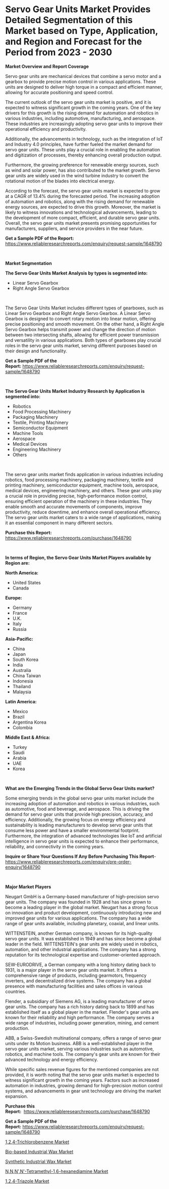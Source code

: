 <p><h1>Servo Gear Units Market Provides Detailed Segmentation of this Market based on Type, Application, and Region and Forecast for the Period from 2023 - 2030</h1></p><p><strong>Market Overview and Report Coverage</strong></p>
<p><p>Servo gear units are mechanical devices that combine a servo motor and a gearbox to provide precise motion control in various applications. These units are designed to deliver high torque in a compact and efficient manner, allowing for accurate positioning and speed control.</p><p>The current outlook of the servo gear units market is positive, and it is expected to witness significant growth in the coming years. One of the key drivers for this growth is the rising demand for automation and robotics in various industries, including automotive, manufacturing, and aerospace. These industries are increasingly adopting servo gear units to improve their operational efficiency and productivity.</p><p>Additionally, the advancements in technology, such as the integration of IoT and Industry 4.0 principles, have further fueled the market demand for servo gear units. These units play a crucial role in enabling the automation and digitization of processes, thereby enhancing overall production output.</p><p>Furthermore, the growing preference for renewable energy sources, such as wind and solar power, has also contributed to the market growth. Servo gear units are widely used in the wind turbine industry to convert the rotational motion of the blades into electrical energy.</p><p>According to the forecast, the servo gear units market is expected to grow at a CAGR of 13.4% during the forecasted period. The increasing adoption of automation and robotics, along with the rising demand for renewable energy sources, are expected to drive this growth. Moreover, the market is likely to witness innovations and technological advancements, leading to the development of more compact, efficient, and durable servo gear units. Overall, the servo gear units market presents promising opportunities for manufacturers, suppliers, and service providers in the near future.</p></p>
<p><strong>Get a Sample PDF of the Report:</strong> <a href="https://www.reliableresearchreports.com/enquiry/request-sample/1648790">https://www.reliableresearchreports.com/enquiry/request-sample/1648790</a></p>
<p>&nbsp;</p>
<p><strong>Market Segmentation</strong></p>
<p><strong>The Servo Gear Units Market Analysis by types is segmented into:</strong></p>
<p><ul><li>Linear Servo Gearbox</li><li>Right Angle Servo Gearbox</li></ul></p>
<p>&nbsp;</p>
<p><p>The Servo Gear Units Market includes different types of gearboxes, such as Linear Servo Gearbox and Right Angle Servo Gearbox. A Linear Servo Gearbox is designed to convert rotary motion into linear motion, offering precise positioning and smooth movement. On the other hand, a Right Angle Servo Gearbox helps transmit power and change the direction of motion between two intersecting shafts, allowing for efficient power transmission and versatility in various applications. Both types of gearboxes play crucial roles in the servo gear units market, serving different purposes based on their design and functionality.</p></p>
<p><strong>Get a Sample PDF of the Report:</strong>&nbsp;<a href="https://www.reliableresearchreports.com/enquiry/request-sample/1648790">https://www.reliableresearchreports.com/enquiry/request-sample/1648790</a></p>
<p>&nbsp;</p>
<p><strong>The Servo Gear Units Market Industry Research by Application is segmented into:</strong></p>
<p><ul><li>Robotics</li><li>Food Processing Machinery</li><li>Packaging Machinery</li><li>Textile, Printing Machinery</li><li>Semiconductor Equipment</li><li>Machine Tools</li><li>Aerospace</li><li>Medical Devices</li><li>Engineering Machinery</li><li>Others</li></ul></p>
<p>&nbsp;</p>
<p><p>The servo gear units market finds application in various industries including robotics, food processing machinery, packaging machinery, textile and printing machinery, semiconductor equipment, machine tools, aerospace, medical devices, engineering machinery, and others. These gear units play a crucial role in providing precise, high-performance motion control, ensuring efficient operation of the machinery in these industries. They enable smooth and accurate movements of components, improve productivity, reduce downtime, and enhance overall operational efficiency. The servo gear units market caters to a wide range of applications, making it an essential component in many different sectors.</p></p>
<p><strong>Purchase this Report:</strong>&nbsp; <a href="https://www.reliableresearchreports.com/purchase/1648790">https://www.reliableresearchreports.com/purchase/1648790</a></p>
<p>&nbsp;</p>
<p><strong>In terms of Region, the Servo Gear Units Market Players available by Region are:</strong></p>
<p>
    <p> <strong> North America: </strong>
        <ul>
            <li>United States</li>
            <li>Canada</li>
        </ul>
        </p> 
    <p> <strong> Europe: </strong>
        <ul>
            <li>Germany</li>
            <li>France</li>
            <li>U.K.</li>
            <li>Italy</li>
            <li>Russia</li>
        </ul>
        </p> 
    <p> <strong> Asia-Pacific: </strong>
        <ul>
            <li>China</li>
            <li>Japan</li>
            <li>South Korea</li>
            <li>India</li>
            <li>Australia</li>
            <li>China Taiwan</li>
            <li>Indonesia</li>
            <li>Thailand</li>
            <li>Malaysia</li>
        </ul>
        </p> 
    <p> <strong> Latin America: </strong>
        <ul>
            <li>Mexico</li>
            <li>Brazil</li>
            <li>Argentina Korea</li>
            <li>Colombia</li>
        </ul>
        </p> 
    <p> <strong> Middle East & Africa: </strong>
        <ul>
            <li>Turkey</li>
            <li>Saudi</li>
            <li>Arabia</li>
            <li>UAE</li>
            <li>Korea</li>
        </ul>
    </p>
    </p>
<p>&nbsp;</p>
<p><strong>What are the Emerging Trends in the Global Servo Gear Units market?</strong></p>
<p><p>Some emerging trends in the global servo gear units market include the increasing adoption of automation and robotics in various industries, such as automotive, food and beverage, and aerospace. This is driving the demand for servo gear units that provide high precision, accuracy, and efficiency. Additionally, the growing focus on energy efficiency and sustainability is leading manufacturers to develop servo gear units that consume less power and have a smaller environmental footprint. Furthermore, the integration of advanced technologies like IoT and artificial intelligence in servo gear units is expected to enhance their performance, reliability, and connectivity in the coming years.</p></p>
<p><strong>Inquire or Share Your Questions If Any Before Purchasing This Report</strong>- <a href="https://www.reliableresearchreports.com/enquiry/pre-order-enquiry/1648790">https://www.reliableresearchreports.com/enquiry/pre-order-enquiry/1648790</a></p>
<p>&nbsp;</p>
<p><strong>Major Market Players</strong></p>
<p><p>Neugart GmbH is a Germany-based manufacturer of high-precision servo gear units. The company was founded in 1928 and has since grown to become a leading player in the global market. Neugart has a strong focus on innovation and product development, continuously introducing new and improved gear units for various applications. The company has a wide range of gear units available, including planetary, coaxial, and linear units.</p><p>WITTENSTEIN, another German company, is known for its high-quality servo gear units. It was established in 1949 and has since become a global leader in the field. WITTENSTEIN's gear units are widely used in robotics, automation, and other industrial applications. The company has a strong reputation for its technological expertise and customer-oriented approach.</p><p>SEW-EURODRIVE, a German company with a long history dating back to 1931, is a major player in the servo gear units market. It offers a comprehensive range of products, including gearmotors, frequency inverters, and decentralized drive systems. The company has a global presence with manufacturing facilities and sales offices in various countries.</p><p>Flender, a subsidiary of Siemens AG, is a leading manufacturer of servo gear units. The company has a rich history dating back to 1899 and has established itself as a global player in the market. Flender's gear units are known for their reliability and high performance. The company serves a wide range of industries, including power generation, mining, and cement production.</p><p>ABB, a Swiss-Swedish multinational company, offers a range of servo gear units under its Motion business. ABB is a well-established player in the servo gear units market, serving various industries such as automotive, robotics, and machine tools. The company's gear units are known for their advanced technology and energy efficiency.</p><p>While specific sales revenue figures for the mentioned companies are not provided, it is worth noting that the servo gear units market is expected to witness significant growth in the coming years. Factors such as increased automation in industries, growing demand for high-precision motion control systems, and advancements in gear unit technology are driving the market expansion.</p></p>
<p><strong>Purchase this Report:</strong>&nbsp;&nbsp;<a href="https://www.reliableresearchreports.com/purchase/1648790">https://www.reliableresearchreports.com/purchase/1648790</a></p>
<p></p>
<p><strong>Get a Sample PDF of the Report:</strong>&nbsp;<a href="https://www.reliableresearchreports.com/enquiry/request-sample/1648790">https://www.reliableresearchreports.com/enquiry/request-sample/1648790</a></p>
<p><p><a href="https://www.linkedin.com/pulse/decoding-124-trichlorobenzene-market-deep-dive-latest-trends/">1,2,4-Trichlorobenzene Market</a></p><p><a href="https://medium.com/@javiermante/bio-based-industrial-wax-market-furnishes-information-on-market-share-market-trends-and-market-8d9b8dd040cf">Bio-based Industrial Wax Market</a></p><p><a href="https://medium.com/@dashawnmoen/synthetic-industrial-wax-market-analysis-its-cagr-market-segmentation-and-global-industry-276e3676bd07">Synthetic Industrial Wax Market</a></p><p><a href="https://www.linkedin.com/pulse/nnnn-tetramethyl-16-hexanediamine-market-challenges-opportunities/">N,N,N',N'-Tetramethyl-1,6-hexanediamine Market</a></p><p><a href="https://www.linkedin.com/pulse/124-triazole-market-size-2023-2030-global-industrial/">1,2,4-Triazole Market</a></p></p>